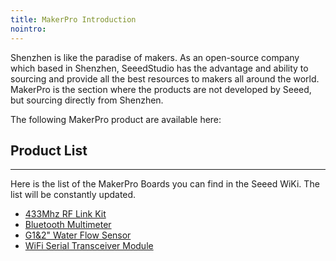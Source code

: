 ```yaml
---
title: MakerPro Introduction
nointro:
---
```


Shenzhen is like the paradise of makers. As an open-source company which based in Shenzhen, SeeedStudio has the advantage and ability to sourcing and provide all the best resources to makers all around the world. MakerPro is the section where the products are not developed by Seeed, but sourcing directly from Shenzhen. 

The following MakerPro product are available here:

## Product  List
---

Here is the list of the MakerPro Boards you can find in the Seeed WiKi. The list will be constantly updated.

- [433Mhz RF Link Kit](/433Mhz_RF_Link_Kit/)
- [Bluetooth Multimeter](/Bluetooth_Multimeter/)
- [G1&amp;2&#34; Water Flow Sensor](/G1_and_2_inch_Water_Flow_Sensor/)
- [WiFi Serial Transceiver Module](/WiFi_Serial_Transceiver_Module/)

